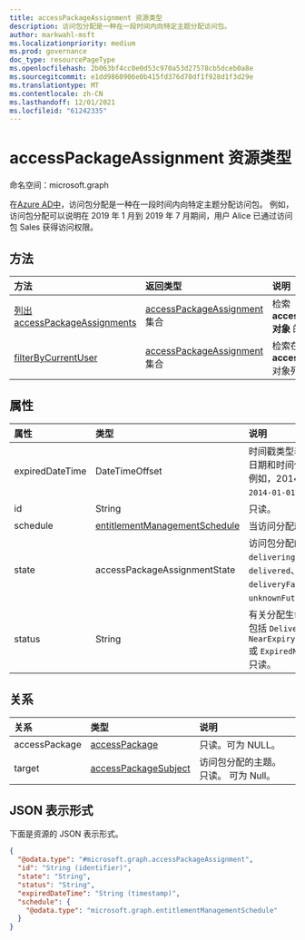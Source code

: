 ```yaml
---
title: accessPackageAssignment 资源类型
description: 访问包分配是一种在一段时间内向特定主题分配访问包。
author: markwahl-msft
ms.localizationpriority: medium
ms.prod: governance
doc_type: resourcePageType
ms.openlocfilehash: 2b063bf4cc0e0d53c970a53d27578cb5dceb0a8e
ms.sourcegitcommit: e1dd9860906e0b415fd376d70df1f928d1f3d29e
ms.translationtype: MT
ms.contentlocale: zh-CN
ms.lasthandoff: 12/01/2021
ms.locfileid: "61242335"
---
```

# <a name="accesspackageassignment-resource-type"></a>accessPackageAssignment 资源类型

命名空间：microsoft.graph

在[Azure AD中](entitlementmanagement-root.md)，访问包分配是一种在一段时间内向特定主题分配访问包。  例如，访问包分配可以说明在 2019 年 1 月到 2019 年 7 月期间，用户 Alice 已通过访问包 Sales 获得访问权限。


## <a name="methods"></a>方法
|方法|返回类型|说明|
|:---|:---|:---|
|[列出 accessPackageAssignments](../api/entitlementmanagement-list-assignments.md)|[accessPackageAssignment](accesspackageassignment.md) 集合|检索 **accessPackageAssignment 对象** 的列表。 |
|[filterByCurrentUser](../api/accesspackageassignment-filterbycurrentuser.md)|[accessPackageAssignment](../resources/accesspackageassignment.md) 集合|检索在登录用户上筛选的 **accessPackageAssignment** 对象列表。|

## <a name="properties"></a>属性
|属性|类型|说明|
|:---|:---|:---|
|expiredDateTime|DateTimeOffset|时间戳类型表示采用 ISO 8601 格式的日期和时间信息，始终采用 UTC 时区。 例如，2014 年 1 月 1 日午夜 UTC 为 `2014-01-01T00:00:00Z`。|
|id|String|只读。|
|schedule|[entitlementManagementSchedule](../resources/entitlementmanagementschedule.md)|当访问分配就位时。 只读。|
|state|accessPackageAssignmentState|访问包分配的状态。 可能的值包括 `delivering`、`partiallyDelivered`、`delivered`、`expired`、`deliveryFailed`、`unknownFutureValue`。 只读。|
|status|String|有关分配生命周期详细信息。  可能的值包括 `Delivering` `Delivered` 、、 `NearExpiry1DayNotificationTriggered` 或 `ExpiredNotificationTriggered` 。  只读。|

## <a name="relationships"></a>关系
|关系|类型|说明|
|:---|:---|:---|
|accessPackage|[accessPackage](accesspackage.md)|只读。可为 NULL。|
|target|[accessPackageSubject](accesspackagesubject.md)|访问包分配的主题。 只读。 可为 Null。|

## <a name="json-representation"></a>JSON 表示形式
下面是资源的 JSON 表示形式。
<!-- {
  "blockType": "resource",
  "keyProperty": "id",
  "@odata.type": "microsoft.graph.accessPackageAssignment",
  "openType": false
}
-->
``` json
{
  "@odata.type": "#microsoft.graph.accessPackageAssignment",
  "id": "String (identifier)",
  "state": "String",
  "status": "String",
  "expiredDateTime": "String (timestamp)",
  "schedule": {
    "@odata.type": "microsoft.graph.entitlementManagementSchedule"
  }
}
```


